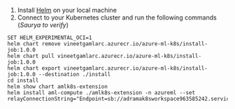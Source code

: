 1. Install [Helm](https://helm.sh/docs/helm/helm_install) on your local machine
2. Connect to your Kubernetes cluster and run the following commands (*Saurya to verify*)

```cli
SET HELM_EXPERIMENTAL_OCI=1
helm chart remove vineetgamlarc.azurecr.io/azure-ml-k8s/install-job:1.0.0
helm chart pull vineetgamlarc.azurecr.io/azure-ml-k8s/install-job:1.0.0
helm chart export vineetgamlarc.azurecr.io/azure-ml-k8s/install-job:1.0.0 --destination ./install
cd install
helm show chart amlk8s-extension
helm install aml-compute ./amlk8s-extension -n azureml --set  relayConnectionString="Endpoint=sb://adramak8sworkspace963585242.servicebus.windows.net/;SharedAccessKeyName=RootManageSharedAccessKey;SharedAccessKey=U7S2h3/WSv2HRj/LHyMlnaaLs2D0xPheSWiaIJMmUR4=;EntityPath=connection_0"
```
